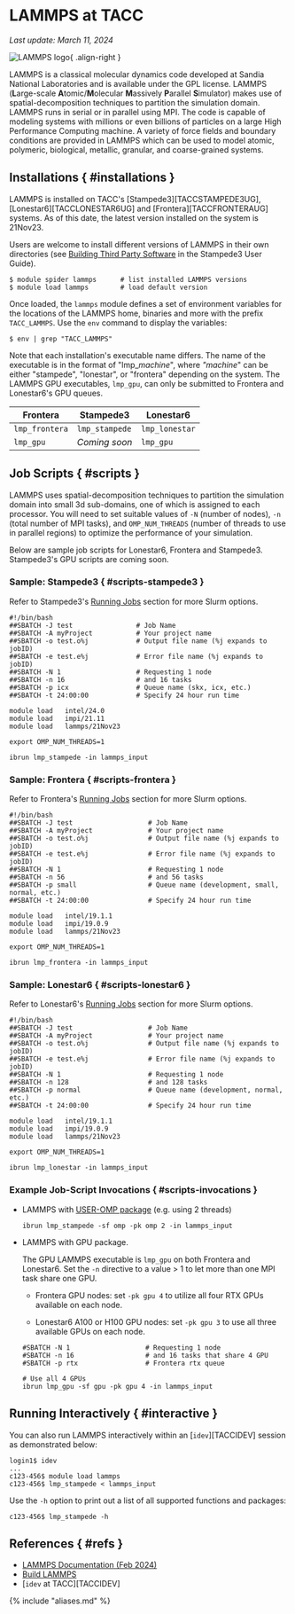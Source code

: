 # LAMMPS at TACC
*Last update: March 11, 2024*

![LAMMPS logo](../imgs/lammps-logo.png){ .align-right }

LAMMPS is a classical molecular dynamics code developed at Sandia National Laboratories and is available under the GPL license. LAMMPS (<b>L</b>arge-scale <b>A</b>tomic/<b>M</b>olecular <b>M</b>assively <b>P</b>arallel <b>S</b>imulator) makes use of spatial-decomposition techniques to partition the simulation domain.  LAMMPS runs in serial or in parallel using MPI. The code is capable of modeling systems with millions or even billions of particles on a large High Performance Computing machine. A variety of force fields and boundary conditions are provided in LAMMPS which can be used to model atomic, polymeric, biological, metallic, granular, and coarse-grained systems.


## Installations { #installations }

LAMMPS is installed on TACC's [Stampede3][TACCSTAMPEDE3UG], [Lonestar6][TACCLONESTAR6UG] and [Frontera][TACCFRONTERAUG] systems. As of this date, the latest version installed on the system is 21Nov23.

Users are welcome to install different versions of LAMMPS in their own directories (see [Building Third Party Software](../../hpc/stampede3/#building) in the Stampede3 User Guide).

``` cmd-line
$ module spider lammps      # list installed LAMMPS versions
$ module load lammps        # load default version
```

Once loaded, the `lammps` module defines a set of environment variables for the locations of the LAMMPS home, binaries and more with the prefix `TACC_LAMMPS`. Use the `env` command to display the variables:

``` cmd-line
$ env | grep "TACC_LAMMPS"
```

Note that each installation's executable name differs. The name of the executable is in the format of "lmp_*machine*", where *"machine*" can be either "stampede", "lonestar", or "frontera" depending on the system. The LAMMPS GPU executables, `lmp_gpu`, can only be submitted to Frontera and Lonestar6's GPU queues.

Frontera     | Stampede3    | Lonestar6
--           | --           | --
`lmp_frontera` | `lmp_stampede` | `lmp_lonestar`
`lmp_gpu`      | *Coming soon*           | `lmp_gpu`

## Job Scripts { #scripts }

LAMMPS uses spatial-decomposition techniques to partition the simulation domain into small 3d sub-domains, one of which is assigned to each processor. You will need to set suitable values of `-N` (number of nodes), `-n` (total number of MPI tasks), and `OMP_NUM_THREADS` (number of threads to use in parallel regions) to optimize the performance of your simulation.

Below are sample job scripts for Lonestar6, Frontera and Stampede3.  Stampede3's GPU scripts are coming soon.

### Sample: Stampede3 { #scripts-stampede3 } 

Refer to Stampede3's [Running Jobs](../../hpc/stampede3/#running) section for more Slurm options. 

```job-script
#!/bin/bash
##SBATCH -J test                # Job Name
##SBATCH -A myProject           # Your project name 
##SBATCH -o test.o%j            # Output file name (%j expands to jobID)
##SBATCH -e test.e%j            # Error file name (%j expands to jobID)
##SBATCH -N 1                   # Requesting 1 node
##SBATCH -n 16                  # and 16 tasks
##SBATCH -p icx                 # Queue name (skx, icx, etc.)
##SBATCH -t 24:00:00            # Specify 24 hour run time

module load   intel/24.0
module load   impi/21.11
module load   lammps/21Nov23

export OMP_NUM_THREADS=1   

ibrun lmp_stampede -in lammps_input
```
### Sample: Frontera { #scripts-frontera }

Refer to Frontera's [Running Jobs](../../hpc/frontera/#running) section for more Slurm options. 

``` job-script
#!/bin/bash
##SBATCH -J test                   # Job Name
##SBATCH -A myProject              # Your project name 
##SBATCH -o test.o%j               # Output file name (%j expands to jobID)
##SBATCH -e test.e%j               # Error file name (%j expands to jobID)
##SBATCH -N 1                      # Requesting 1 node
##SBATCH -n 56                     # and 56 tasks
##SBATCH -p small                  # Queue name (development, small, normal, etc.)
##SBATCH -t 24:00:00               # Specify 24 hour run time

module load   intel/19.1.1
module load   impi/19.0.9
module load   lammps/21Nov23

export OMP_NUM_THREADS=1   

ibrun lmp_frontera -in lammps_input
```

### Sample: Lonestar6 { #scripts-lonestar6 }

Refer to Lonestar6's [Running Jobs](../../hpc/lonestar6/#running) section for more Slurm options. 

``` job-script
#!/bin/bash
##SBATCH -J test                   # Job Name
##SBATCH -A myProject              # Your project name 
##SBATCH -o test.o%j               # Output file name (%j expands to jobID)
##SBATCH -e test.e%j               # Error file name (%j expands to jobID)
##SBATCH -N 1                      # Requesting 1 node
##SBATCH -n 128                    # and 128 tasks
##SBATCH -p normal                 # Queue name (development, normal, etc.)
##SBATCH -t 24:00:00               # Specify 24 hour run time

module load   intel/19.1.1
module load   impi/19.0.9
module load   lammps/21Nov23

export OMP_NUM_THREADS=1   

ibrun lmp_lonestar -in lammps_input
```


### Example Job-Script Invocations { #scripts-invocations }

* LAMMPS with [USER-OMP package](https://docs.lammps.org/Speed_omp.html) (e.g. using 2 threads)

	``` job-script
	ibrun lmp_stampede -sf omp -pk omp 2 -in lammps_input
	```

* LAMMPS with GPU package.  

	The GPU LAMMPS executable is `lmp_gpu` on both Frontera and Lonestar6. Set the `-n` directive to a value > 1 to let more than one MPI task share one GPU.

	* Frontera GPU nodes: set `-pk gpu 4` to utilize all four RTX GPUs available on each node. 

	* Lonestar6 A100 or H100 GPU nodes: set `-pk gpu 3` to use all three available GPUs on each node. 

	``` job-script
	#SBATCH -N 1                   # Requesting 1 node
	#SBATCH -n 16                  # and 16 tasks that share 4 GPU
	#SBATCH -p rtx                 # Frontera rtx queue
	
	# Use all 4 GPUs
	ibrun lmp_gpu -sf gpu -pk gpu 4 -in lammps_input
	```

## Running Interactively  { #interactive }

You can also run LAMMPS interactively within an [`idev`][TACCIDEV] session as demonstrated below:

``` cmd-line
login1$ idev
...
c123-456$ module load lammps
c123-456$ lmp_stampede < lammps_input
```
Use the `-h` option to print out a list of all supported functions and packages:

``` cmd-line
c123-456$ lmp_stampede -h
```

## References { #refs }

* [LAMMPS Documentation (Feb 2024)](https://docs.lammps.org/Manual.html)
* [Build LAMMPS](https://docs.lammps.org/Build.html)
* [`idev` at TACC][TACCIDEV]

{% include "aliases.md" %}
